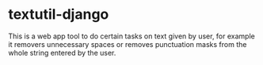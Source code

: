 # textutil-django
This is a web app tool to do certain tasks on text given by user, for example it removers unnecessary spaces or removes punctuation masks from the whole string entered by the user.
